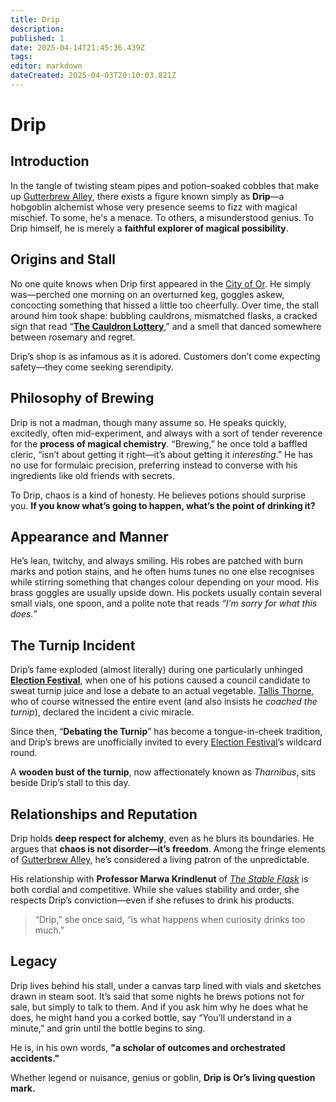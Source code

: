 ```yaml
---
title: Drip
description: 
published: 1
date: 2025-04-14T21:45:36.439Z
tags: 
editor: markdown
dateCreated: 2025-04-03T20:10:03.821Z
---
```


# Drip

## Introduction
In the tangle of twisting steam pipes and potion-soaked cobbles that make up [Gutterbrew Alley](/geography/settlement/city/city-of-or/district/gutterbrew-alley.md), there exists a figure known simply as **Drip**—a hobgoblin alchemist whose very presence seems to fizz with magical mischief. To some, he's a menace. To others, a misunderstood genius. To Drip himself, he is merely a **faithful explorer of magical possibility**.

## Origins and Stall
No one quite knows when Drip first appeared in the [City of Or](/geography/settlement/city/city-of-or.md). He simply was—perched one morning on an overturned keg, goggles askew, concocting something that hissed a little too cheerfully. Over time, the stall around him took shape: bubbling cauldrons, mismatched flasks, a cracked sign that read “**[The Cauldron Lottery](/geography/settlement/city/city-of-or/shop/the-cauldron-lottery.md)**,” and a smell that danced somewhere between rosemary and regret.

Drip’s shop is as infamous as it is adored. Customers don’t come expecting safety—they come seeking serendipity. 

## Philosophy of Brewing
Drip is not a madman, though many assume so. He speaks quickly, excitedly, often mid-experiment, and always with a sort of tender reverence for the **process of magical chemistry**. “Brewing,” he once told a baffled cleric, “isn’t about getting it right—it’s about getting it *interesting*.” He has no use for formulaic precision, preferring instead to converse with his ingredients like old friends with secrets.

To Drip, chaos is a kind of honesty. He believes potions should surprise you. **If you know what’s going to happen, what’s the point of drinking it?**

## Appearance and Manner
He’s lean, twitchy, and always smiling. His robes are patched with burn marks and potion stains, and he often hums tunes no one else recognises while stirring something that changes colour depending on your mood. His brass goggles are usually upside down. His pockets usually contain several small vials, one spoon, and a polite note that reads *“I’m sorry for what this does.”*

## The Turnip Incident
Drip’s fame exploded (almost literally) during one particularly unhinged **[Election Festival](/generated/arena/events/election-festival.md)**, when one of his potions caused a council candidate to sweat turnip juice and lose a debate to an actual vegetable. [Tallis Thorne](/generated/hero/character/tallis-thorne.md), who of course witnessed the entire event (and also insists he *coached the turnip*), declared the incident a civic miracle.

Since then, “**Debating the Turnip**” has become a tongue-in-cheek tradition, and Drip’s brews are unofficially invited to every [Election Festival](/generated/arena/events/election-festival.md)’s wildcard round.

A **wooden bust of the turnip**, now affectionately known as *Tharnibus*, sits beside Drip’s stall to this day.

## Relationships and Reputation
Drip holds **deep respect for alchemy**, even as he blurs its boundaries. He argues that **chaos is not disorder—it’s freedom**. Among the fringe elements of [Gutterbrew Alley](/geography/settlement/city/city-of-or/district/gutterbrew-alley.md), he’s considered a living patron of the unpredictable.

His relationship with **Professor Marwa Krindlenut** of *[The Stable Flask](/geography/settlement/city/city-of-or/shop/the-stable-flask.md)* is both cordial and competitive. While she values stability and order, she respects Drip’s conviction—even if she refuses to drink his products.

> “Drip,” she once said, “is what happens when curiosity drinks too much.”

## Legacy
Drip lives behind his stall, under a canvas tarp lined with vials and sketches drawn in steam soot. It’s said that some nights he brews potions not for sale, but simply to talk to them. And if you ask him why he does what he does, he might hand you a corked bottle, say “You’ll understand in a minute,” and grin until the bottle begins to sing.

He is, in his own words, **"a scholar of outcomes and orchestrated accidents."**

Whether legend or nuisance, genius or goblin, **Drip is Or’s living question mark.**
